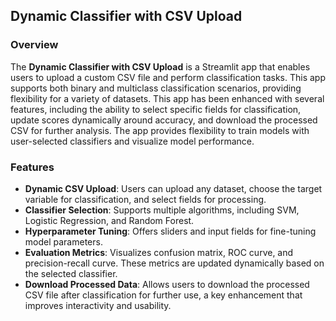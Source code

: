 ## Dynamic Classifier with CSV Upload

### Overview
The **Dynamic Classifier with CSV Upload** is a Streamlit app that enables users to upload a custom CSV file and perform classification tasks. This app supports both binary and multiclass classification scenarios, providing flexibility for a variety of datasets. This app has been enhanced with several features, including the ability to select specific fields for classification, update scores dynamically around accuracy, and download the processed CSV for further analysis. The app provides flexibility to train models with user-selected classifiers and visualize model performance.

### Features
- **Dynamic CSV Upload**: Users can upload any dataset, choose the target variable for classification, and select fields for processing.
- **Classifier Selection**: Supports multiple algorithms, including SVM, Logistic Regression, and Random Forest.
- **Hyperparameter Tuning**: Offers sliders and input fields for fine-tuning model parameters.
- **Evaluation Metrics**: Visualizes confusion matrix, ROC curve, and precision-recall curve. These metrics are updated dynamically based on the selected classifier.
- **Download Processed Data**: Allows users to download the processed CSV file after classification for further use, a key enhancement that improves interactivity and usability.
